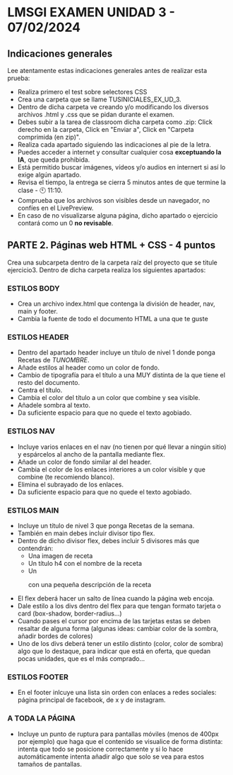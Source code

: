 # LMSGI EXAMEN UNIDAD 3 - 07/02/2024

## Indicaciones generales
Lee atentamente estas indicaciones generales antes de realizar esta prueba:
* Realiza primero el test sobre selectores CSS
* Crea una carpeta que se llame TUSINICIALES_EX_UD_3.
* Dentro de dicha carpeta ve creando y/o modificando los diversos archivos .html y .css que se pidan durante el examen.
* Debes subir a la tarea de classroom dicha carpeta como .zip: Click derecho en la carpeta, Click en "Enviar a", Click en "Carpeta comprimida (en zip)".
* Realiza cada apartado siguiendo las indicaciones al pie de la letra.
* Puedes acceder a internet y consultar cualquier cosa <b>exceptuando la IA</b>, que queda prohibida.
* Está permitido buscar imágenes, vídeos y/o audios en internert si así lo exige algún apartado.
* Revisa el tiempo, la entrega se cierra 5 minutos antes de que termine la clase - 🕙 11:10.
* Comprueba que los archivos son visibles desde un navegador, no confíes en el LivePreview.
* En caso de no visualizarse alguna página, dicho apartado o ejercicio contará como un 0 <b>no revisable</b>.


## **PARTE 2. Páginas web HTML + CSS - 4 puntos**

Crea una subcarpeta dentro de la carpeta raíz del proyecto que se titule ejercicio3. Dentro de dicha carpeta realiza los siguientes apartados:


### ESTILOS BODY
* Crea un archivo index.html que contenga la división de header, nav, main y footer.
* Cambia la fuente de todo el documento HTML a una que te guste
### ESTILOS HEADER
* Dentro del apartado header incluye un título de nivel 1 donde ponga Recetas de <i>TUNOMBRE</i>.
* Añade estilos al header como un color de fondo.
* Cambio de tipografía para el título a una MUY distinta de la que tiene el resto del documento.
* Centra el título.
* Cambia el color del título a un color que combine y sea visible.
* Añadele sombra al texto.
* Da suficiente espacio para que no quede el texto agobiado.
### ESTILOS NAV
* Incluye varios enlaces en el nav (no tienen por qué llevar a ningún sitio) y espárcelos al ancho de la pantalla mediante flex.
* Añade un color de fondo similar al del header.
* Cambia el color de los enlaces interiores a un color visible y que combine (te recomiendo blanco).
* Elimina el subrayado de los enlaces.
* Da suficiente espacio para que no quede el texto agobiado.
### ESTILOS MAIN
* Incluye un título de nivel 3 que ponga Recetas de la semana.
* También en main debes incluir divisor tipo flex.
* Dentro de dicho divisor flex, debes incluir 5 divisores más que contendrán:
  - Una imagen de receta
  - Un título h4 con el nombre de la receta
  - Un <p> con una pequeña descripción de la receta
* El flex deberá hacer un salto de línea cuando la página web encoja.
* Dale estilo a los divs dentro del flex para que tengan formato tarjeta o card (box-shadow, border-radius...)
* Cuando pases el cursor por encima de las tarjetas estas se deben resaltar de alguna forma (algunas ideas: cambiar color de la sombra, añadir bordes de colores)
* Uno de los divs deberá tener un estilo distinto (color, color de sombra) algo que lo destaque, para indicar que está en oferta, que quedan pocas unidades, que es el más comprado...
### ESTILOS FOOTER
* En el footer inlcuye una lista sin orden con enlaces a redes sociales: página principal de facebook, de x y de instagram.
### A TODA LA PÁGINA
* Incluye un punto de ruptura para pantallas móviles (menos de 400px por ejemplo) que haga que el contenido se visualice de forma distinta: intenta que todo se posicione correctamente y si lo hace automáticamente intenta añadir algo que solo se vea para estos tamaños de pantallas.
